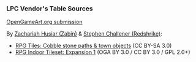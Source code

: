 ### LPC Vendor's Table Sources

[OpenGameArt.org submission](https://opengameart.org/node/81361)

By [Zachariah Husiar (Zabin)](https://opengameart.org/user/3356) & [Stephen Challener (Redshrike)](https://opengameart.org/user/47):
- [RPG Tiles: Cobble stone paths & town objects](https://opengameart.org/node/14914) (CC BY-SA 3.0)
- [RPG Indoor Tileset: Expansion 1](https://opengameart.org/node/6257) (OGA BY 3.0 / CC BY 3.0 / GPL 2.0+)
